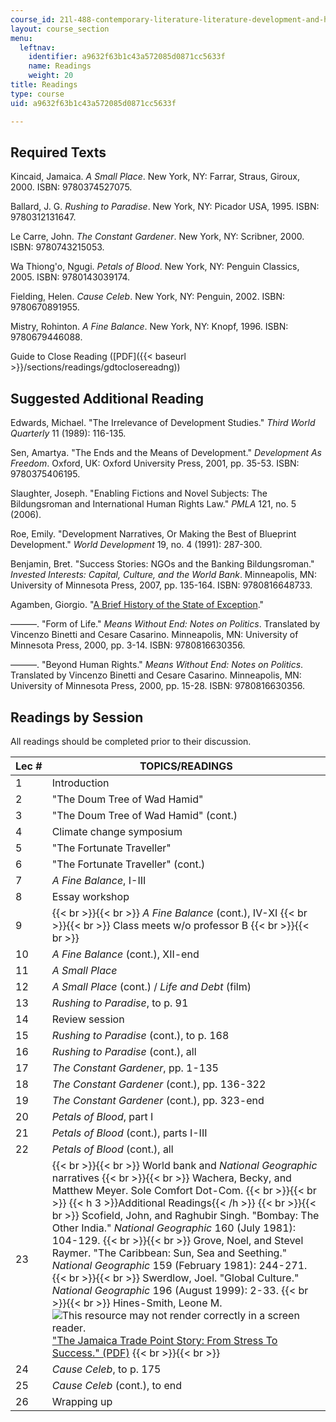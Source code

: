 ```yaml
---
course_id: 21l-488-contemporary-literature-literature-development-and-human-rights-spring-2008
layout: course_section
menu:
  leftnav:
    identifier: a9632f63b1c43a572085d0871cc5633f
    name: Readings
    weight: 20
title: Readings
type: course
uid: a9632f63b1c43a572085d0871cc5633f

---
```


Required Texts
--------------

Kincaid, Jamaica. _A Small Place_. New York, NY: Farrar, Straus, Giroux, 2000. ISBN: 9780374527075.

Ballard, J. G. _Rushing to Paradise_. New York, NY: Picador USA, 1995. ISBN: 9780312131647.

Le Carre, John. _The Constant Gardener_. New York, NY: Scribner, 2000. ISBN: 9780743215053.

Wa Thiong'o, Ngugi. _Petals of Blood_. New York, NY: Penguin Classics, 2005. ISBN: 9780143039174.

Fielding, Helen. _Cause Celeb_. New York, NY: Penguin, 2002. ISBN: 9780670891955.

Mistry, Rohinton. _A Fine Balance_. New York, NY: Knopf, 1996. ISBN: 9780679446088.

Guide to Close Reading ([PDF]({{< baseurl >}}/sections/readings/gdtoclosereadng))

Suggested Additional Reading
----------------------------

Edwards, Michael. "The Irrelevance of Development Studies." _Third World Quarterly_ 11 (1989): 116-135.

Sen, Amartya. "The Ends and the Means of Development." _Development As Freedom_. Oxford, UK: Oxford University Press, 2001, pp. 35-53. ISBN: 9780375406195.

Slaughter, Joseph. "Enabling Fictions and Novel Subjects: The Bildungsroman and International Human Rights Law." _PMLA_ 121, no. 5 (2006).

Roe, Emily. "Development Narratives, Or Making the Best of Blueprint Development." _World Development_ 19, no. 4 (1991): 287-300.

Benjamin, Bret. "Success Stories: NGOs and the Banking Bildungsroman." _Invested Interests: Capital, Culture, and the World Bank_. Minneapolis, MN: University of Minnesota Press, 2007, pp. 135-164. ISBN: 9780816648733.

Agamben, Giorgio. "[A Brief History of the State of Exception](http://www.press.uchicago.edu/Misc/Chicago/009254.html)."

———. "Form of Life." _Means Without End: Notes on Politics_. Translated by Vincenzo Binetti and Cesare Casarino. Minneapolis, MN: University of Minnesota Press, 2000, pp. 3-14. ISBN: 9780816630356.

———. "Beyond Human Rights." _Means Without End: Notes on Politics_. Translated by Vincenzo Binetti and Cesare Casarino. Minneapolis, MN: University of Minnesota Press, 2000, pp. 15-28. ISBN: 9780816630356.

Readings by Session
-------------------

All readings should be completed prior to their discussion.

| Lec # | TOPICS/READINGS |
| --- | --- |
| 1 | Introduction |
| 2 | "The Doum Tree of Wad Hamid" |
| 3 | "The Doum Tree of Wad Hamid" (cont.) |
| 4 | Climate change symposium |
| 5 | "The Fortunate Traveller" |
| 6 | "The Fortunate Traveller" (cont.) |
| 7 | _A Fine Balance_, I-III |
| 8 | Essay workshop |
| 9 |  {{< br >}}{{< br >}} _A Fine Balance_ (cont.), IV-XI {{< br >}}{{< br >}} Class meets w/o professor B {{< br >}}{{< br >}}  |
| 10 | _A Fine Balance_ (cont.), XII-end |
| 11 | _A Small Place_ |
| 12 | _A Small Place_ (cont.) / _Life and Debt_ (film) |
| 13 | _Rushing to Paradise_, to p. 91 |
| 14 | Review session |
| 15 | _Rushing to Paradise_ (cont.), to p. 168 |
| 16 | _Rushing to Paradise_ (cont.), all |
| 17 | _The Constant Gardener_, pp. 1-135 |
| 18 | _The Constant Gardener_ (cont.), pp. 136-322 |
| 19 | _The Constant Gardener_ (cont.), pp. 323-end |
| 20 | _Petals of Blood_, part I |
| 21 | _Petals of Blood_ (cont.), parts I-III |
| 22 | _Petals of Blood_ (cont.), all |
| 23 |  {{< br >}}{{< br >}} World bank and _National Geographic_ narratives {{< br >}}{{< br >}} Wachera, Becky, and Matthew Meyer. Sole Comfort Dot-Com. {{< br >}}{{< br >}} {{< h 3 >}}Additional Readings{{< /h >}} {{< br >}}{{< br >}} Scofield, John, and Raghubir Singh. "Bombay: The Other India." _National Geographic_ 160 (July 1981): 104-129. {{< br >}}{{< br >}} Grove, Noel, and Stevel Raymer. "The Caribbean: Sun, Sea and Seething." _National Geographic_ 159 (February 1981): 244-271. {{< br >}}{{< br >}} Swerdlow, Joel. "Global Culture." _National Geographic_ 196 (August 1999): 2-33. {{< br >}}{{< br >}} Hines-Smith, Leone M. ![This resource may not render correctly in a screen reader.](/images/inacessible.gif)["The Jamaica Trade Point Story: From Stress To Success." (PDF)](http://unpan1.un.org/intradoc/groups/public/documents/Other/UNPAN022139.pdf) {{< br >}}{{< br >}}  |
| 24 | _Cause Celeb_, to p. 175 |
| 25 | _Cause Celeb_ (cont.), to end |
| 26 | Wrapping up
